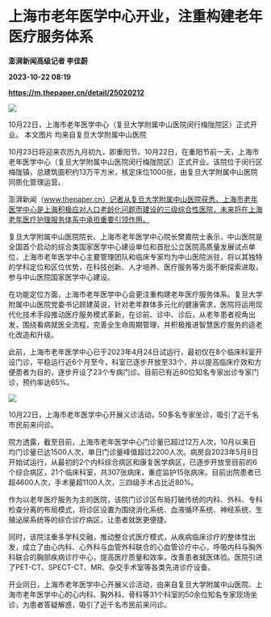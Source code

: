 # 上海市老年医学中心开业，注重构建老年医疗服务体系
**澎湃新闻高级记者 李佳蔚**

**2023-10-22 08:19**

**https://m.thepaper.cn/detail/25020212**

![](https://imagecloud.thepaper.cn/thepaper/image/275/154/231.jpg)

10月22日，上海市老年医学中心（复旦大学附属中山医院闵行梅陇院区）正式开业。 本文图片 均来自复旦大学附属中山医院

10月23日将迎来农历九月初九，即重阳节。10月22日，在重阳节前一天，上海市老年医学中心（复旦大学附属中山医院闵行梅陇院区）正式开业。该院位于闵行区梅陇镇，总建筑面积约13万平方米，核定床位1000张，由复旦大学附属中山医院同质化管理运营。

澎湃新闻（www.thepaper.cn）记者从复旦大学附属中山医院获悉，上海市老年医学中心是上海积极应对人口老龄化问题而建设的三级综合性医院，未来将在上海老年医疗护理服务体系中承担重要引领作用。

复旦大学附属中山医院院长、上海市老年医学中心院长樊嘉院士表示，中山医院是全国首个启动的综合类国家医学中心建设单位和首批公立医院高质量发展试点单位，上海市老年医学中心主要管理团队和临床专家均为中山医院派驻，将以其独特的学科定位和区位优势，在科技创新、人才培养、医疗服务等方面不断探索进取，参与中山医院国家医学中心建设。

在功能定位方面，上海市老年医学中心会更注重构建老年医疗服务体系。复旦大学附属中山医院党委书记顾建英说，针对老年群体多元化的健康需求，医院将运用现代化技术手段推动医疗服务模式革新，在诊前、诊中、诊后，从老年患者视角出发，围绕看病就医全流程，完善全生命周期管理，并积极推进智慧医疗服务的适老化改造和升级。

此前，上海市老年医学中心已于2023年4月24日试运行，最初仅在8个临床科室开设门诊，平稳运行近6个月至今，科室已逐步开放至33个，并以提高临床疗效和方便患者为目的，逐步开设了23个专病门诊。目前已有近80位知名专家出诊专家门诊，预约率达65%。

![](https://imagecloud.thepaper.cn/thepaper/image/275/154/232.jpg)

10月22日，上海市老年医学中心开展义诊活动，50多名专家坐诊，吸引了近千名市民前来问诊。

院方透露，截至目前，上海市老年医学中心门诊量已超过12万人次，10月以来日均门诊量已达1500人次，单日门诊量峰值超过2200人次。病房自2023年5月8日开始试运行，从最初的2个内科综合病区和康复医学病区，已逐步开放至目前的6个综合病区，21个临床科室，共307张病床，重症监护15张病床。目前出院患者已超4600人次，手术量超1100人次，三四级手术占比近80%。

作为以老年医疗服务为主的医院，该院门诊诊区布局打破传统的内科、外科、专科检查分离的布局模式，将诊区设置为围绕消化系统、血液循环系统、神经系统、生殖泌尿系统等的综合诊疗病区，让患者就医更便捷。

同时，该院注重多学科交融，推动整合式医疗模式，从疾病临床诊疗的整体性出发，成立了由心内科、心外科与血管外科联合的心血管诊疗中心，呼吸内科与胸外科联合的胸部疾病诊疗中心，提高医疗质量和效率，改善患者就医体验。医院引进了PET-CT、SPECT-CT、MR、杂交手术室等各类先进诊疗设备。

开业同日，上海市老年医学中心开展义诊活动，由来自复旦大学附属中山医院、上海市老年医学中心的心内科、胸外科、骨科等31个科室的50余位知名专家现场坐诊，为患者答疑解惑，吸引了近千名市民前来问诊。